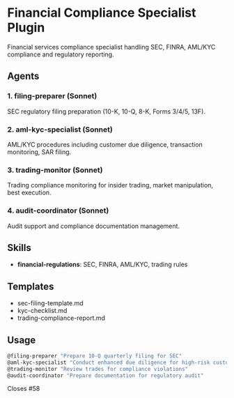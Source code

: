 # Financial Compliance Specialist Plugin

Financial services compliance specialist handling SEC, FINRA, AML/KYC compliance and regulatory reporting.

## Agents

### 1. filing-preparer (Sonnet)
SEC regulatory filing preparation (10-K, 10-Q, 8-K, Forms 3/4/5, 13F).

### 2. aml-kyc-specialist (Sonnet)
AML/KYC procedures including customer due diligence, transaction monitoring, SAR filing.

### 3. trading-monitor (Sonnet)
Trading compliance monitoring for insider trading, market manipulation, best execution.

### 4. audit-coordinator (Sonnet)
Audit support and compliance documentation management.

## Skills

- **financial-regulations**: SEC, FINRA, AML/KYC, trading rules

## Templates

- sec-filing-template.md
- kyc-checklist.md
- trading-compliance-report.md

## Usage

```bash
@filing-preparer "Prepare 10-Q quarterly filing for SEC"
@aml-kyc-specialist "Conduct enhanced due diligence for high-risk customer"
@trading-monitor "Review trades for compliance violations"
@audit-coordinator "Prepare documentation for regulatory audit"
```

Closes #58
